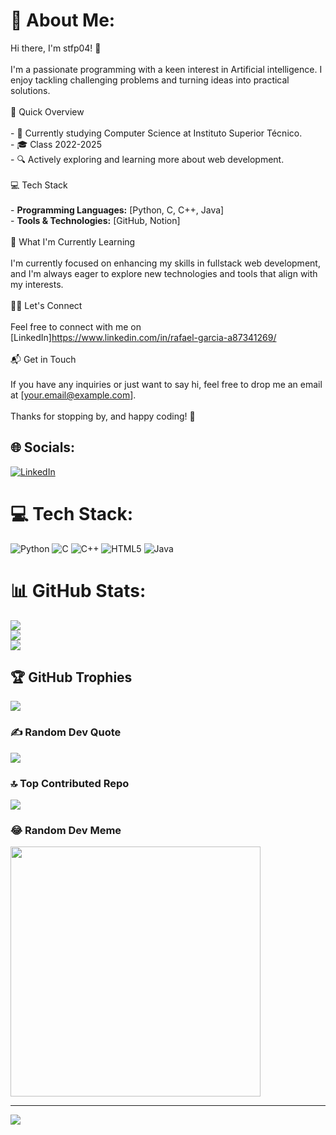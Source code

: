 # 💫 About Me:
Hi there, I'm stfp04! 👋<br><br>I'm a passionate programming with a keen interest in Artificial intelligence. I enjoy tackling challenging problems and turning ideas into practical solutions.<br><br>🚀 Quick Overview<br><br>- 💼 Currently studying Computer Science at Instituto Superior Técnico.<br>- 🎓 Class 2022-2025<br>- 🔍 Actively exploring and learning more about web development.<br><br>💻 Tech Stack<br><br>- **Programming Languages:** [Python, C, C++, Java]<br>- **Tools & Technologies:** [GitHub, Notion]<br><br>🌱 What I'm Currently Learning<br><br>I'm currently focused on enhancing my skills in fullstack web development, and I'm always eager to explore new technologies and tools that align with my interests.<br><br>👯‍♂️ Let's Connect<br><br>Feel free to connect with me on [LinkedIn]https://www.linkedin.com/in/rafael-garcia-a87341269/<br><br>📬 Get in Touch<br><br>If you have any inquiries or just want to say hi, feel free to drop me an email at [your.email@example.com].<br><br>Thanks for stopping by, and happy coding! 🚀


## 🌐 Socials:
[![LinkedIn](https://img.shields.io/badge/LinkedIn-%230077B5.svg?logo=linkedin&logoColor=white)](https://linkedin.com/in/https://www.linkedin.com/in/rafael-garcia-a87341269/) 

# 💻 Tech Stack:
![Python](https://img.shields.io/badge/python-3670A0?style=for-the-badge&logo=python&logoColor=ffdd54) ![C](https://img.shields.io/badge/c-%2300599C.svg?style=for-the-badge&logo=c&logoColor=white) ![C++](https://img.shields.io/badge/c++-%2300599C.svg?style=for-the-badge&logo=c%2B%2B&logoColor=white) ![HTML5](https://img.shields.io/badge/html5-%23E34F26.svg?style=for-the-badge&logo=html5&logoColor=white) ![Java](https://img.shields.io/badge/java-%23ED8B00.svg?style=for-the-badge&logo=openjdk&logoColor=white)
# 📊 GitHub Stats:
![](https://github-readme-stats.vercel.app/api?username=stfp04&theme=radical&hide_border=true&include_all_commits=false&count_private=false)<br/>
![](https://github-readme-streak-stats.herokuapp.com/?user=stfp04&theme=radical&hide_border=true)<br/>
![](https://github-readme-stats.vercel.app/api/top-langs/?username=stfp04&theme=radical&hide_border=true&include_all_commits=false&count_private=false&layout=compact)

## 🏆 GitHub Trophies
![](https://github-profile-trophy.vercel.app/?username=stfp04&theme=radical&no-frame=false&no-bg=false&margin-w=4)

### ✍️ Random Dev Quote
![](https://quotes-github-readme.vercel.app/api?type=horizontal&theme=radical)

### 🔝 Top Contributed Repo
![](https://github-contributor-stats.vercel.app/api?username=stfp04&limit=5&theme=dark&combine_all_yearly_contributions=true)

### 😂 Random Dev Meme
<img src='https://randommeme-five.vercel.app/' style="height: 400px;"/>

---
[![](https://visitcount.itsvg.in/api?id=stfp04&icon=0&color=0)](https://visitcount.itsvg.in)

<!-- Proudly created with GPRM ( https://gprm.itsvg.in ) -->
